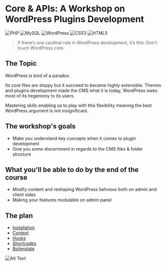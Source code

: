 #  Core & APIs: A Workshop on WordPress Plugins Development

![PHP](https://img.shields.io/badge/php-%23777BB4.svg?style=for-the-badge&logo=php&logoColor=white) ![MySQL](https://img.shields.io/badge/mysql-%2300f.svg?style=for-the-badge&logo=mysql&logoColor=white) ![WordPress](https://img.shields.io/badge/WordPress-%23117AC9.svg?style=for-the-badge&logo=WordPress&logoColor=white) ![CSS3](https://img.shields.io/badge/css3-%231572B6.svg?style=for-the-badge&logo=css3&logoColor=white) ![HTML5](https://img.shields.io/badge/html5-%23E34F26.svg?style=for-the-badge&logo=html5&logoColor=white)

> If there’s one cardinal rule in WordPress development, it’s this: Don’t touch WordPress core.

## The Topic 
WordPress is kind of a paradox. 

Its core files are sloppy but it succeed to became highly extensible. Themes and plugins development made the CMS what it is today, WordPress owes most of its hegemony to its users. 

Mastering skills enabling us to play with this flexibility meaning the best WordPress argument is not insignificant.

## The workshop's goals
* Make you understand key concepts when it comes to plugin development
* Give you some discernment in regards to the CMS files & folder structure 

## What you'll be able to do by the end of the course 
* Modify content and reshaping WordPress behviour both on admin and client sides
* Making your features modulable on admin panel

## The plan
- [Installation](./content/installation.md)
- [Context](./content/context.md)
- [Hooks](./content/hooks.md)
- [Shortcodes](./content/shortcodes.md)
- [Boilerplate](https://wppb.me/)

![Alt Text](https://c.tenor.com/enoxxJtm0yMAAAAC/neo-plugging-to-matrix.gif)
